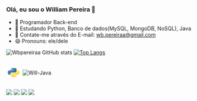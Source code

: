### Olá, eu sou o William Pereira 👋


- 🔭 Programador Back-end
- 🌱 Estudando Python, Banco de dados(MySQL, MongoDB, NoSQL), Java
- 💬 Contate-me através do E-mail: wb.pereiraa@gmail.com
- 😄 Pronouns: ele/dele

![Wbpereiraa GitHub stats](https://github-readme-stats-sigma-five.vercel.app/api?username=wbpereiraa&show_icons=true&theme=dracula)
[![Top Langs](https://github-readme-stats-sigma-five.vercel.app/api/top-langs/?username=wbpereiraa&show_icons=true&theme=dracula)](https://github.com/wbpereiraa/github-readme-stats)

<div style="display: inline_block"><br>
   <img align="center" alt="Will-Py" height="30" width="40" src="https://raw.githubusercontent.com/devicons/devicon/master/icons/python/python-original.svg">
   <img align="center" alt="Will-Java" height="30" width="40" src="https://cdn.jsdelivr.net/gh/devicons/devicon/icons/java/java-original-wordmark.svg" /> 
</div>

 ##
 
<div> 
  <a href="https://instagram.com/wb.pereira" target="_blank"><img src="https://img.shields.io/badge/-Instagram-%23E4405F?style=for-the-badge&logo=instagram&logoColor=white" target="_blank"></a>
 <a href="https://discord.gg/q8hyqv6geh" target="_blank"><img src="https://img.shields.io/badge/Discord-7289DA?style=for-the-badge&logo=discord&logoColor=white" target="_blank"></a> 
  <a href = "mailto:wb.pereiraa@gmail.com"><img src="https://img.shields.io/badge/-Gmail-%23333?style=for-the-badge&logo=gmail&logoColor=white" target="_blank"></a>
  <a href="https://www.linkedin.com/in/william-barbosa-3431a290" target="_blank"><img src="https://img.shields.io/badge/-LinkedIn-%230077B5?style=for-the-badge&logo=linkedin&logoColor=white" target="_blank"></a> 
  
</div>

